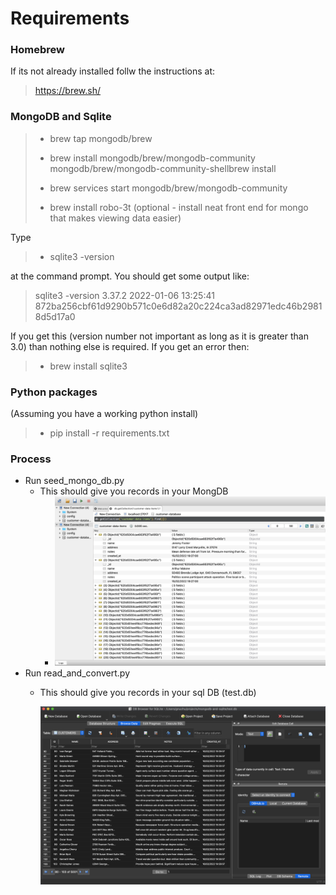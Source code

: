 # Requirements

### Homebrew

If its not already installed follw the instructions at:

> https://brew.sh/

### MongoDB and Sqlite

> * brew tap mongodb/brew
> * brew install mongodb/brew/mongodb-community mongodb/brew/mongodb-community-shellbrew install
>
> * brew services start mongodb/brew/mongodb-community
> * brew install robo-3t (optional - install neat front end for mongo that makes viewing data easier)

Type

> * sqlite3 -version

at the command prompt. You should get some output like:

> sqlite3 -version
> 3.37.2 2022-01-06 13:25:41 872ba256cbf61d9290b571c0e6d82a20c224ca3ad82971edc46b29818d5d17a0

If you get this (version number not important as long as it is greater than 3.0) than nothing else is required. If you get an error then:

> * brew install sqlite3

### Python packages

(Assuming you have a working python install)

> * pip install -r requirements.txt

### Process

* Run seed_mongo_db.py
  * This should give you records in your MongDB
    * ![1645045751386.png](image/README/1645045751386.png)
* Run read_and_convert.py
  * This should give you records in your sql DB (test.db)

    ![1645045832725.png](image/README/1645045832725.png)
